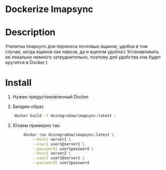 Dockerize Imapsync
==================


Description
===========

Утилитка imapsync для переноса почтовых ящиков, удобна в том случае, когда ящиков как навоза, да и вцелом удобна:)
Устанавливать ее локально немного затруднительно, поэтому для удобства она будет крутится в Docker:)


Install
=======
 
 1. Нужен предустановленный Docker

 2. Билдим образ 

```bash
    docker build -t dvinogradow/imapsync:latest .
```
 
 3. Юзаем примерно так:

```bash
        docker run dvinogradow/imapsync:latest \
            --host1 server1 \
            --user1 user1@server1 \
            --password1 user1password \
            --host2 server2 \
            --user2 user1@server2 \
            --password2 user2password
```
